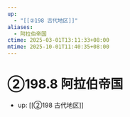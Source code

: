 ```yaml
---
up:
  - "[[②198 古代地区]]"
aliases:
  - 阿拉伯帝国
ctime: 2025-03-01T13:11:33+08:00
mtime: 2025-10-01T11:40:35+08:00
---
```


# ②198.8 阿拉伯帝国

- up: [[②198 古代地区]]
